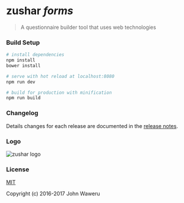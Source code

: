 # zushar _forms_ #

> A questionnaire builder tool that uses web technologies

### Build Setup ###

``` bash
# install dependencies
npm install
bower install

# serve with hot reload at localhost:8080
npm run dev

# build for production with minification
npm run build
```

### Changelog ###

Details changes for each release are documented in the [release notes](https://github.com/trendy-weshy/zushar/releases).

### Logo ###
![zushar logo](https://github.com/shevigroup/zushar/blob/master/src/assets/logos/zushar_1.png)

### License ###
[MIT](http://opensource.org/licenses/MIT)

Copyright (c) 2016-2017 John Waweru

